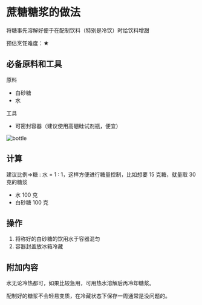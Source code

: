 # 蔗糖糖浆的做法

将糖事先溶解好便于在配制饮料（特别是冷饮）时给饮料增甜

预估烹饪难度：★

## 必备原料和工具

原料

- 白砂糖
- 水

工具

- 可密封容器（建议使用高硼硅试剂瓶，便宜）

![bottle](./bottle.jpg)

## 计算

建议比例=>糖 : 水 = 1 : 1，这样方便进行糖量控制，比如想要 15 克糖，就量取 30 克的糖浆

- 水 100 克
- 白砂糖 100 克

## 操作

1. 将称好的白砂糖的饮用水于容器混匀
2. 容器封盖放冰箱冷藏

## 附加内容

水无论冷热都可，如果比较急用，可用热水溶解后再冷却糖浆。

配制好的糖浆不会轻易变质，在冷藏状态下保存一周通常是没问题的。